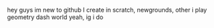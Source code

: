 hey guys
im new to github
I create in scratch, newgrounds, other
i play geometry dash world
yeah, ig i do
